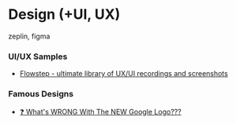 # Design (+UI, UX)
zeplin, figma

### UI/UX Samples
- [Flowstep - ultimate library of UX/UI recordings and screenshots](https://flowstep.design/)

### Famous Designs
- [❓ What's WRONG With The NEW Google Logo???](https://www.youtube.com/watch?v=hV8hOLOC_Hk)
